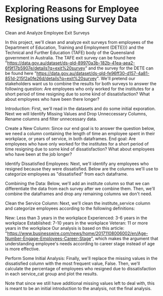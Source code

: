 # Exploring Reasons for Employee Resignations using Survey Data

Clean and Analyze Employee Exit Surveys

In this project, we'll clean and analyze exit surveys from employees of the Department of Education, Training and Employment (DETE)}) and the Technical and Further Education (TAFE) body of the Queensland government in Australia. The TAFE exit survey can be found here "https://data.gov.au/dataset/ds-qld-89970a3b-182b-41ea-aea2-6f9f17b5907e/details?q=exit%20survey" and the survey for the DETE can be found here "https://data.gov.au/dataset/ds-qld-fe96ff30-d157-4a81-851d-215f2a0fe26d/details?q=exit%20survey".
We'll pretend our stakeholders want us to combine the results for both surveys to answer the following question:
Are employees who only worked for the institutes for a short period of time resigning due to some kind of dissatisfaction? What about employees who have been there longer?

Introduction:
First, we'll read in the datasets and do some initial exporation.
Next we will Identify Missing Values and Drop Unneccessary Columns, Rename columns and filter unnecessary data.

Create a New Column:
Since our end goal is to answer the question below, we need a column containing the length of time an employee spent in their workplace, or years of service, in both dataframes.
  End goal: Are employees who have only worked for the institutes for a short period of time resigning due to some kind of dissatisfaction? What about employees who have been at the job longer?
  
Identify Dissatisfied Employees:
Next, we'll identify any employees who resigned because they were dissatisfied. Below are the columns we'll use to categorize employees as "dissatisfied" from each dataframe.


Combining the Data:
Below, we'll add an institute column so that we can differentiate the data from each survey after we combine them. Then, we'll combine the dataframes and drop any remaining columns we don't need.


Clean the Service Column:
Next, we'll clean the institute_service column and categorize employees according to the following definitions:
  
  New: Less than 3 years in the workplace
  Experienced: 3-6 years in the workplace
  Established: 7-10 years in the workplace
  Veteran: 11 or more years in the workplace
Our analysis is based on this article: "https://www.businesswire.com/news/home/20171108006002/en/Age-Number-Engage-Employees-Career-Stage", which makes the argument that understanding employee's needs according to career stage instead of age is more effective.

Perform Some Initial Analysis:
Finally, we'll replace the missing values in the dissatisfied column with the most frequent value, False. Then, we'll calculate the percentage of employees who resigned due to dissatisfaction in each service_cat group and plot the results.

Note that since we still have additional missing values left to deal with, this is meant to be an initial introduction to the analysis, not the final analysis.
